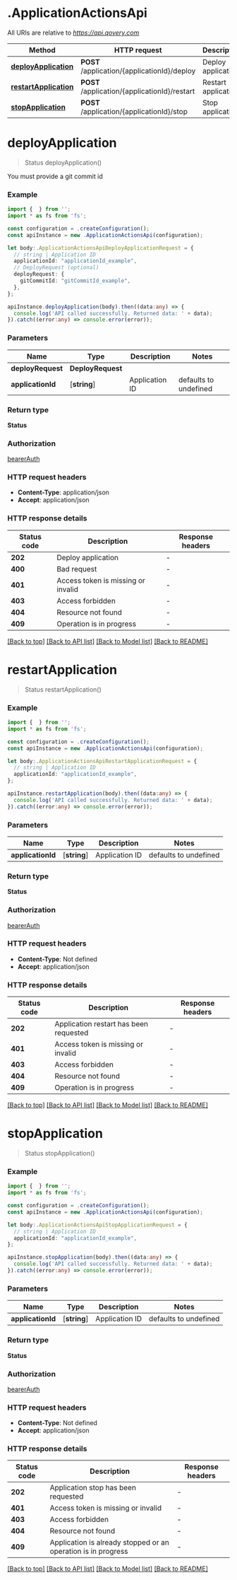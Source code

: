 # .ApplicationActionsApi

All URIs are relative to *https://api.qovery.com*

Method | HTTP request | Description
------------- | ------------- | -------------
[**deployApplication**](ApplicationActionsApi.md#deployApplication) | **POST** /application/{applicationId}/deploy | Deploy application
[**restartApplication**](ApplicationActionsApi.md#restartApplication) | **POST** /application/{applicationId}/restart | Restart application
[**stopApplication**](ApplicationActionsApi.md#stopApplication) | **POST** /application/{applicationId}/stop | Stop application


# **deployApplication**
> Status deployApplication()

You must provide a git commit id

### Example


```typescript
import {  } from '';
import * as fs from 'fs';

const configuration = .createConfiguration();
const apiInstance = new .ApplicationActionsApi(configuration);

let body:.ApplicationActionsApiDeployApplicationRequest = {
  // string | Application ID
  applicationId: "applicationId_example",
  // DeployRequest (optional)
  deployRequest: {
    gitCommitId: "gitCommitId_example",
  },
};

apiInstance.deployApplication(body).then((data:any) => {
  console.log('API called successfully. Returned data: ' + data);
}).catch((error:any) => console.error(error));
```


### Parameters

Name | Type | Description  | Notes
------------- | ------------- | ------------- | -------------
 **deployRequest** | **DeployRequest**|  |
 **applicationId** | [**string**] | Application ID | defaults to undefined


### Return type

**Status**

### Authorization

[bearerAuth](README.md#bearerAuth)

### HTTP request headers

 - **Content-Type**: application/json
 - **Accept**: application/json


### HTTP response details
| Status code | Description | Response headers |
|-------------|-------------|------------------|
**202** | Deploy application |  -  |
**400** | Bad request |  -  |
**401** | Access token is missing or invalid |  -  |
**403** | Access forbidden |  -  |
**404** | Resource not found |  -  |
**409** | Operation is in progress |  -  |

[[Back to top]](#) [[Back to API list]](README.md#documentation-for-api-endpoints) [[Back to Model list]](README.md#documentation-for-models) [[Back to README]](README.md)

# **restartApplication**
> Status restartApplication()


### Example


```typescript
import {  } from '';
import * as fs from 'fs';

const configuration = .createConfiguration();
const apiInstance = new .ApplicationActionsApi(configuration);

let body:.ApplicationActionsApiRestartApplicationRequest = {
  // string | Application ID
  applicationId: "applicationId_example",
};

apiInstance.restartApplication(body).then((data:any) => {
  console.log('API called successfully. Returned data: ' + data);
}).catch((error:any) => console.error(error));
```


### Parameters

Name | Type | Description  | Notes
------------- | ------------- | ------------- | -------------
 **applicationId** | [**string**] | Application ID | defaults to undefined


### Return type

**Status**

### Authorization

[bearerAuth](README.md#bearerAuth)

### HTTP request headers

 - **Content-Type**: Not defined
 - **Accept**: application/json


### HTTP response details
| Status code | Description | Response headers |
|-------------|-------------|------------------|
**202** | Application restart has been requested |  -  |
**401** | Access token is missing or invalid |  -  |
**403** | Access forbidden |  -  |
**404** | Resource not found |  -  |
**409** | Operation is in progress |  -  |

[[Back to top]](#) [[Back to API list]](README.md#documentation-for-api-endpoints) [[Back to Model list]](README.md#documentation-for-models) [[Back to README]](README.md)

# **stopApplication**
> Status stopApplication()


### Example


```typescript
import {  } from '';
import * as fs from 'fs';

const configuration = .createConfiguration();
const apiInstance = new .ApplicationActionsApi(configuration);

let body:.ApplicationActionsApiStopApplicationRequest = {
  // string | Application ID
  applicationId: "applicationId_example",
};

apiInstance.stopApplication(body).then((data:any) => {
  console.log('API called successfully. Returned data: ' + data);
}).catch((error:any) => console.error(error));
```


### Parameters

Name | Type | Description  | Notes
------------- | ------------- | ------------- | -------------
 **applicationId** | [**string**] | Application ID | defaults to undefined


### Return type

**Status**

### Authorization

[bearerAuth](README.md#bearerAuth)

### HTTP request headers

 - **Content-Type**: Not defined
 - **Accept**: application/json


### HTTP response details
| Status code | Description | Response headers |
|-------------|-------------|------------------|
**202** | Application stop has been requested |  -  |
**401** | Access token is missing or invalid |  -  |
**403** | Access forbidden |  -  |
**404** | Resource not found |  -  |
**409** | Application is already stopped or an operation is in progress |  -  |

[[Back to top]](#) [[Back to API list]](README.md#documentation-for-api-endpoints) [[Back to Model list]](README.md#documentation-for-models) [[Back to README]](README.md)


